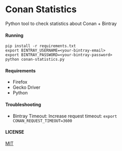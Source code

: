 # Conan Statistics

Python tool to check statistics about Conan + Bintray

#### Running

    pip install -r requirements.txt
    export BINTRAY_USERNAME=<your-bintray-email>
    export BINTRAY_PASSWORD=<your-bintray-password>
    python conan-statistics.py

#### Requirements
* Firefox
* Gecko Driver
* Python

#### Troubleshooting

* Bintray Timeout: Increase request timeout: `export CONAN_REQUEST_TIMEOUT=3600`


#### LICENSE
[MIT](LICENSE)
